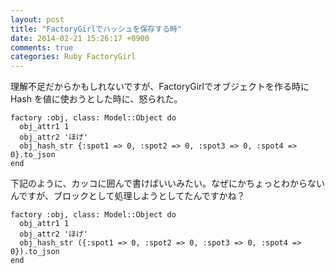 ```yaml
---
layout: post
title: "FactoryGirlでハッシュを保存する時"
date: 2014-02-21 15:26:17 +0900
comments: true
categories: Ruby FactoryGirl
---
```


理解不足だからかもしれないですが、FactoryGirlでオブジェクトを作る時に Hash
を値に使おうとした時に、怒られた。

```
factory :obj, class: Model::Object do
  obj_attr1 1
  obj_attr2 'ほげ'
  obj_hash_str {:spot1 => 0, :spot2 => 0, :spot3 => 0, :spot4 => 0}.to_json
end
```

下記のように、カッコに囲んで書けばいいみたい。なぜにかちょっとわからないんですが、ブロックとして処理しようとしてたんですかね？

```
factory :obj, class: Model::Object do
  obj_attr1 1
  obj_attr2 'ほげ'
  obj_hash_str ({:spot1 => 0, :spot2 => 0, :spot3 => 0, :spot4 => 0}).to_json
end
```

